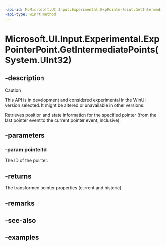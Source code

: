 ```yaml
---
-api-id: M:Microsoft.UI.Input.Experimental.ExpPointerPoint.GetIntermediatePoints(System.UInt32)
-api-type: winrt method
---
```


# Microsoft.UI.Input.Experimental.ExpPointerPoint.GetIntermediatePoints(System.UInt32)

<!--
public static System.Collections.Generic.IList<Microsoft.UI.Input.Experimental.ExpPointerPoint> GetIntermediatePoints (uint pointerId);
-->

## -description

> [!CAUTION]
> This API is in development and considered experimental in the WinUI version selected. It might be altered or unavailable in other versions.

Retrieves position and state information for the specified pointer (from the last pointer event to the current pointer event, inclusive).

## -parameters

### -param pointerId

The ID of the pointer.

## -returns

The transformed pointer properties (current and historic).

## -remarks

## -see-also

## -examples
